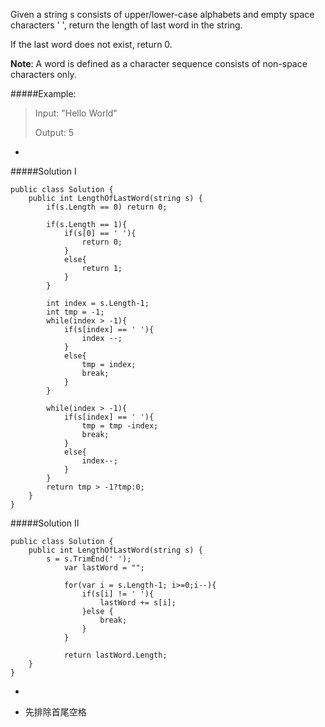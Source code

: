Given a string s consists of upper/lower-case alphabets and empty space characters ' ', return the length of last word in the string.

If the last word does not exist, return 0.

**Note**: A word is defined as a character sequence consists of non-space characters only.

#####Example:

>Input: "Hello World"
>
>Output: 5

-
#####Solution I

```
public class Solution {
    public int LengthOfLastWord(string s) {
        if(s.Length == 0) return 0;
        
        if(s.Length == 1){
            if(s[0] == ' '){
                return 0;
            }
            else{
                return 1;
            }
        }
        
        int index = s.Length-1;
        int tmp = -1;
        while(index > -1){
            if(s[index] == ' '){
                index --;
            }
            else{
                tmp = index;
                break;
            }
        }
        
        while(index > -1){
            if(s[index] == ' '){
                tmp = tmp -index;
                break;
            }
            else{
                index--;
            }
        }
        return tmp > -1?tmp:0;
    }
}
```

#####Solution II
```
public class Solution {
    public int LengthOfLastWord(string s) {
        s = s.TrimEnd(' ');
            var lastWord = "";

            for(var i = s.Length-1; i>=0;i--){
                if(s[i] != ' '){
                    lastWord += s[i];
                }else {
                    break;
                }
            }

            return lastWord.Length;
    }
}
```
-
* 先排除首尾空格